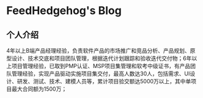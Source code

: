 # FeedHedgehog's Blog

## 个人介绍
4年以上B端产品经理经验，负责软件产品的市场推广和竞品分析、产品规划、原型设计、技术交底和项目团队管理，根据迭代计划跟踪和验收迭代交付物；6年以上项目管理经验，已取到PMP认证、MSP项目集管理和软考中级证书，有产品团队管理经验，实现产品驱动实施项目集交付，最高人数达30人，包括需求、UI设计、研发、测试、技术、建模人员等，累计项目验交额达5000万以上，其中单项目最大合同额为1500万；
